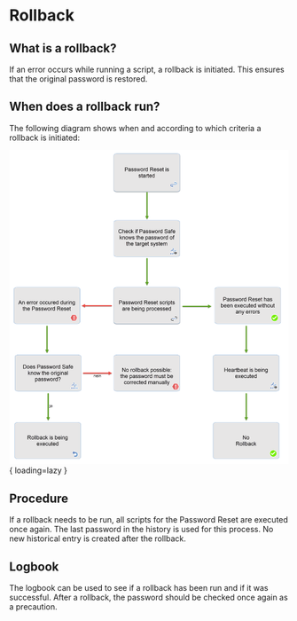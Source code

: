 # Rollback

## What is a rollback?

If an error occurs while running a script, a rollback is initiated. This ensures that the original password is restored.

## When does a rollback run?

The following diagram shows when and according to which criteria a rollback is initiated:

![picture rollback diagram](/assets/en/client_modules/password_reset/rollback/rollback_1.png){ loading=lazy }

## Procedure

If a rollback needs to be run, all scripts for the Password Reset are executed once again. The last password in the history is used for this process.
No new historical entry is created after the rollback.

## Logbook

The logbook can be used to see if a rollback has been run and if it was successful. After a rollback, the password should be checked once again as a precaution.
